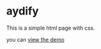 # aydify

This is a simple html page with css. 

you can [view the demo](https://inspiring-borg-68197b.netlify.app/)
